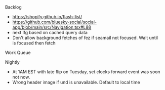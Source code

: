 Backlog
* https://shopify.github.io/flash-list/
* https://github.com/bluesky-social/social-app/blob/main/src/Navigation.tsx#L88
* next lfg based on cached query data
* Don't allow background fetches of fez if seamail not focused. Wait until is focused then fetch


Work Queue

Nightly
* At 1AM EST with late flip on Tuesday, set clocks forward event was soon not now.
* Wrong header image if und is unavailable. Default to local time
